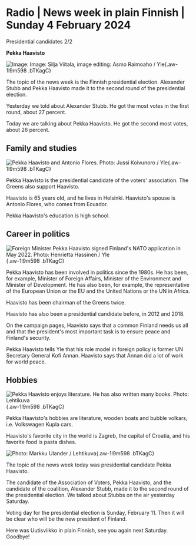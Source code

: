 # Radio \| News week in plain Finnish \| Sunday 4 February 2024

Presidential candidates 2/2

**Pekka Haavisto**

![ Image: Image: Silja Viitala, image editing: Asmo Raimoaho / Yle](https://images.cdn.yle.fi/image/upload/c_crop,h_2016,w_3597,x_0,y_0/ar_1.7777777777777777,c_fill,g_faces,h_675,w_1200/dpr_1.0/q_auto:eco/f_auto/fl_lossy/v1706511937/39-122811465a538d0a573a){.aw-1l9m598 .bTKagC}

The topic of the news week is the Finnish presidential election. Alexander Stubb and Pekka Haavisto made it to the second round of the presidential election.

Yesterday we told about Alexander Stubb. He got the most votes in the first round, about 27 percent.

Today we are talking about Pekka Haavisto. He got the second most votes, about 26 percent.

## Family and studies

![Pekka Haavisto and Antonio Flores. Photo: Jussi Koivunoro / Yle](https://images.cdn.yle.fi/image/upload/c_crop,h_2732,w_4857,x_6,y_416/ar_1.7777777777777777,c_fill,g_faces,h_675,w_1200/dpr_1.0/q_auto:eco/f_auto/fl_lossy/v1706546153/39-123498065b7d2396610c){.aw-1l9m598 .bTKagC}

Pekka Haavisto is the presidential candidate of the voters' association. The Greens also support Haavisto.

Haavisto is 65 years old, and he lives in Helsinki. Haavisto's spouse is Antonio Flores, who comes from Ecuador.

Pekka Haavisto's education is high school.

## Career in politics

![Foreign Minister Pekka Haavisto signed Finland's NATO application in May 2022. Photo: Henrietta Hassinen / Yle](https://images.cdn.yle.fi/image/upload/c_crop,h_2800,w_4989,x_0,y_521/ar_1.7777777777777777,c_fill,g_faces,h_675,w_1200/dpr_1.0/q_auto:eco/f_auto/fl_lossy/v1652814188/39-9563946283ccf5cf20d){.aw-1l9m598 .bTKagC}

Pekka Haavisto has been involved in politics since the 1980s. He has been, for example, Minister of Foreign Affairs, Minister of the Environment and Minister of Development. He has also been, for example, the representative of the European Union or the EU and the United Nations or the UN in Africa.

Haavisto has been chairman of the Greens twice.

Haavisto has also been a presidential candidate before, in 2012 and 2018.

On the campaign pages, Haavisto says that a common Finland needs us all and that the president's most important task is to ensure peace and Finland's security.

Pekka Haavisto tells Yle that his role model in foreign policy is former UN Secretary General Kofi Annan. Haavisto says that Annan did a lot of work for world peace.

## Hobbies

![Pekka Haavisto enjoys literature. He has also written many books. Photo: Lehtikuva](https://images.cdn.yle.fi/image/upload/c_crop,h_2812,w_5000,x_0,y_333/ar_1.777777777777777,c_fill,g_faces,h_675,w_1200/dpr_1.0/q_auto:eco/f_auto/fl_lossy/v1706880554/39-111453564634af73a9c7){.aw-1l9m598 .bTKagC}

Pekka Haavisto's hobbies are literature, wooden boats and bubble volkars, i.e. Volkswagen Kupla cars.

Haavisto's favorite city in the world is Zagreb, the capital of Croatia, and his favorite food is pasta dishes.

![ Photo: Markku Ulander / Lehtikuva](https://images.cdn.yle.fi/image/upload/c_crop,h_2880,w_5120,x_0,y_150/ar_1.7777777777777777,c_fill,g_faces,h_675,w_1200/dpr_1.0/q_auto:eco/f_auto/fl_lossy/v1706870529/39-123741165bcb466ca39a){.aw-1l9m598 .bTKagC}

The topic of the news week today was presidential candidate Pekka Haavisto.

The candidate of the Association of Voters, Pekka Haavisto, and the candidate of the coalition, Alexander Stubb, made it to the second round of the presidential election. We talked about Stubbs on the air yesterday Saturday.

Voting day for the presidential election is Sunday, February 11. Then it will be clear who will be the new president of Finland.

Here was Uutisviikko in plain Finnish, see you again next Saturday. Goodbye!
